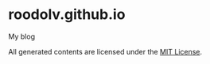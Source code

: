 # roodolv.github.io

My blog

All generated contents are licensed under the [MIT License](https://opensource.org/licenses/MIT).
